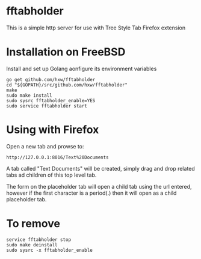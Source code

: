 # fftabholder

This is a simple http server for use with
Tree Style Tab Firefox extension


# Installation on FreeBSD

Install and set up Golang aonfigure its environment variables

~~~~~
go get github.com/hxw/fftabholder
cd "${GOPATH}/src/github.com/hxw/fftabholder"
make
sudo make install
sudo sysrc fftabholder_enable=YES
sudo service fftabholder start
~~~~~

# Using with Firefox

Open a new tab and prowse to:

~~~~~
http://127.0.0.1:8016/Text%20Documents
~~~~~

A tab called "Text Documents" will be created, simply drag and drop
related tabs ad children of this top level tab.

The form on the placeholder tab will open a child tab using the url entered,
however if the first character is a period(.) then it will open as a
child placeholder tab.

# To remove

~~~~~
service fftabholder stop
sudo make deinstall
sudo sysrc -x fftabholder_enable
~~~~~
